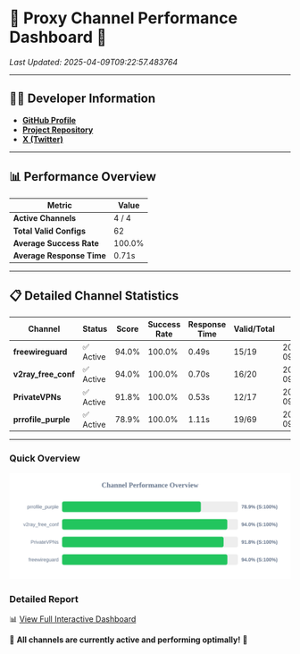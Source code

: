 # 🌟 Proxy Channel Performance Dashboard 🌟

_Last Updated: 2025-04-09T09:22:57.483764_

---

## 👩‍💻 Developer Information

- **[GitHub Profile](https://github.com/4n0nymou3)**  
- **[Project Repository](https://github.com/4n0nymou3/multi-proxy-config-fetcher)**  
- **[X (Twitter)](https://x.com/4n0nymou3)**  

---

## 📊 Performance Overview

| Metric                | Value       |
|-----------------------|-------------|
| **Active Channels**   | 4 / 4       |
| **Total Valid Configs** | 62          |
| **Average Success Rate** | 100.0%      |
| **Average Response Time** | 0.71s       |

---

## 📋 Detailed Channel Statistics

| Channel          | Status     | Score  | Success Rate | Response Time | Valid/Total | Last Success               |
|------------------|------------|--------|--------------|---------------|-------------|----------------------------|
| **freewireguard**  | ✅ Active  | 94.0%  | 100.0% | 0.49s         | 15/19       | 2025-04-09T09:22:57.482039 |
| **v2ray_free_conf**  | ✅ Active  | 94.0%  | 100.0% | 0.70s         | 16/20       | 2025-04-09T09:22:56.403862 |
| **PrivateVPNs**  | ✅ Active  | 91.8%  | 100.0% | 0.53s         | 12/17       | 2025-04-09T09:22:56.965373 |
| **prrofile_purple**  | ✅ Active  | 78.9%  | 100.0% | 1.11s         | 19/69       | 2025-04-09T09:22:55.621172 |

---

### Quick Overview
<div align="center">
  <a href="https://raw.githubusercontent.com/nullluser/NullRepo/refs/heads/main/assets/channel_stats_chart.svg">
    <img src="https://raw.githubusercontent.com/nullluser/NullRepo/refs/heads/main/assets/channel_stats_chart.svg" alt="Source Performance Statistics" width="800">
  </a>
</div>

### Detailed Report
📊 [View Full Interactive Dashboard](https://htmlpreview.github.io/?https://github.com/nullluser/NullRepo/blob/main/assets/performance_report.html)

🎉 **All channels are currently active and performing optimally!** 🎉
